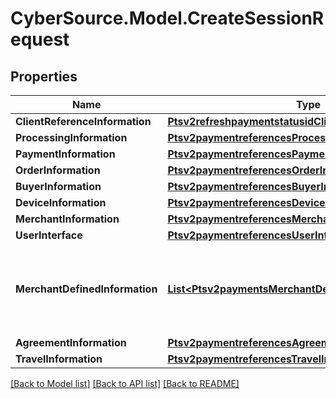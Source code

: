 # CyberSource.Model.CreateSessionRequest
## Properties

Name | Type | Description | Notes
------------ | ------------- | ------------- | -------------
**ClientReferenceInformation** | [**Ptsv2refreshpaymentstatusidClientReferenceInformation**](Ptsv2refreshpaymentstatusidClientReferenceInformation.md) |  | [optional] 
**ProcessingInformation** | [**Ptsv2paymentreferencesProcessingInformation**](Ptsv2paymentreferencesProcessingInformation.md) |  | [optional] 
**PaymentInformation** | [**Ptsv2paymentreferencesPaymentInformation**](Ptsv2paymentreferencesPaymentInformation.md) |  | [optional] 
**OrderInformation** | [**Ptsv2paymentreferencesOrderInformation**](Ptsv2paymentreferencesOrderInformation.md) |  | [optional] 
**BuyerInformation** | [**Ptsv2paymentreferencesBuyerInformation**](Ptsv2paymentreferencesBuyerInformation.md) |  | [optional] 
**DeviceInformation** | [**Ptsv2paymentreferencesDeviceInformation**](Ptsv2paymentreferencesDeviceInformation.md) |  | [optional] 
**MerchantInformation** | [**Ptsv2paymentreferencesMerchantInformation**](Ptsv2paymentreferencesMerchantInformation.md) |  | [optional] 
**UserInterface** | [**Ptsv2paymentreferencesUserInterface**](Ptsv2paymentreferencesUserInterface.md) |  | [optional] 
**MerchantDefinedInformation** | [**List&lt;Ptsv2paymentsMerchantDefinedInformation&gt;**](Ptsv2paymentsMerchantDefinedInformation.md) | The object containing the custom data that the merchant defines.  | [optional] 
**AgreementInformation** | [**Ptsv2paymentreferencesAgreementInformation**](Ptsv2paymentreferencesAgreementInformation.md) |  | [optional] 
**TravelInformation** | [**Ptsv2paymentreferencesTravelInformation**](Ptsv2paymentreferencesTravelInformation.md) |  | [optional] 

[[Back to Model list]](../README.md#documentation-for-models) [[Back to API list]](../README.md#documentation-for-api-endpoints) [[Back to README]](../README.md)

